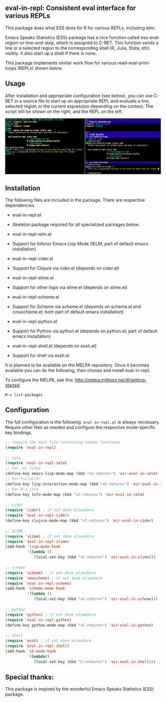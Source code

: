 **eval-in-repl: Consistent eval interface for various REPLs**
--------------------

This package does what ESS does for R for various REPLs, including ielm.

Emacs Speaks Statistics (ESS) package has a nice function called ess-eval-region-or-line-and-step, which is assigned to C-RET. This function sends a line or a selected region to the corresponding shell (R, Julia, Stata, etc) visibly. It also start up a shell if there is none.

This package implements similar work flow for various read-eval-print-loops (REPLs) shown below.


**Usage**
--------------------

After installation and appropriate configuration (see below), you can use C-RET in a source file to start up an appropriate REPL and evaluate a line, selected region or the current expression depending on the context. The script will be shown on the right, and the REPL on the left.

![Alt text](screen_shot_ielm.png?raw=true "ielm example")


**Installation**
--------------------

The following files are included in the package. There are respective dependencies.

- eval-in-repl.el
 - Skeleton package required for all specialized packages below.

- eval-in-repl-ielm.el
 - Support for Inferior Emacs Lisp Mode (IELM; part of default emacs installation)

- eval-in-repl-cider.el
 - Support for Clojure via cider.el (depends on cider.el)

- eval-in-repl-slime.el
 - Support for other lisps via slime.el (depends on slime.el)

- eval-in-repl-scheme.el
 - Support for Scheme via scheme.el (depends on scheme.el and cmuscheme.el; both part of default emacs installation)

- eval-in-repl-python.el
 - Support for Python via python.el (depends on python.el; part of default emacs installation)

- eval-in-repl-shell.el (depends on essh.el)
 - Support for shell via essh.el


It is planned to be available on the MELPA repository. Once it becomes available you can do the following, then choose and install eval-in-repl.

To configure the MELPA, see this: http://melpa.milkbox.net/#/getting-started

```
M-x list-packages
```

**Configuration**
--------------------

The full configuration is the following. ```eval-in-repl.el``` is always necessary. Require other files as needed and configure the respective mode-specific key bindings.

```lisp
;; require the main file containing common functions
(require 'eval-in-repl)

;; ielm
(require 'eval-in-repl-ielm)
;; For .el files
(define-key emacs-lisp-mode-map (kbd "<C-return>") 'eir-eval-in-ielm)
;; For *scratch*
(define-key lisp-interaction-mode-map (kbd "<C-return>") 'eir-eval-in-ielm)
;; For M-x info
(define-key Info-mode-map (kbd "<C-return>") 'eir-eval-in-ielm)

;; cider
(require 'cider) ; if not done elsewhere
(require 'eval-in-repl-cider)
(define-key clojure-mode-map (kbd "<C-return>") 'eir-eval-in-cider)

;; SLIME
(require 'slime) ; if not done elsewhere
(require 'eval-in-repl-slime)
(add-hook 'lisp-mode-hook
		  '(lambda ()
		     (local-set-key (kbd "<C-return>") 'eir-eval-in-slime)))

;; scheme
(require 'scheme) ; if not done elsewhere
(require 'cmuscheme) ; if not done elsewhere
(require 'eval-in-repl-scheme)
(add-hook 'scheme-mode-hook
		  '(lambda ()
		     (local-set-key (kbd "<C-return>") 'eir-eval-in-scheme)))

;; python
(require 'python) ; if not done elsewhere
(require 'eval-in-repl-python)
(define-key python-mode-map (kbd "<C-return>") 'eir-eval-in-python)

;; shell
(require 'essh) ; if not done elsewhere
(require 'eval-in-repl-shell)
(add-hook 'sh-mode-hook
          '(lambda()
		     (local-set-key (kbd "C-<return>") 'eir-eval-in-shell)))
```

**Special thanks:**
--------------------

This package is inspired by the wonderful Emacs Speaks Statistics (ESS) package.

<!-- mikeypostman and purcell for auditing the code for MELPA approval. -->
